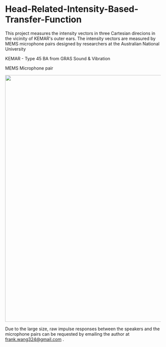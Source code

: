 # Head-Related-Intensity-Based-Transfer-Function

This project measures the intensity vectors in three Cartesian direcions in the vicinity of KEMAR's outer ears. The intensity vectors are measured by MEMS microphone pairs designed by researchers at the Australian National University

KEMAR - Type 45 BA from GRAS Sound & Vibration

MEMS Microphone pair

<img src="https://github.com/FJWang01/Head-Related-Intensity-Based-Transfer-Function/assets/123141141/0bedb1cb-8495-4c09-9b5a-8f4769235264" width="800">

Due to the large size, raw impulse responses between the speakers and the microphone pairs can be requested by emailing the author at frank.wang324@gmail.com . 
